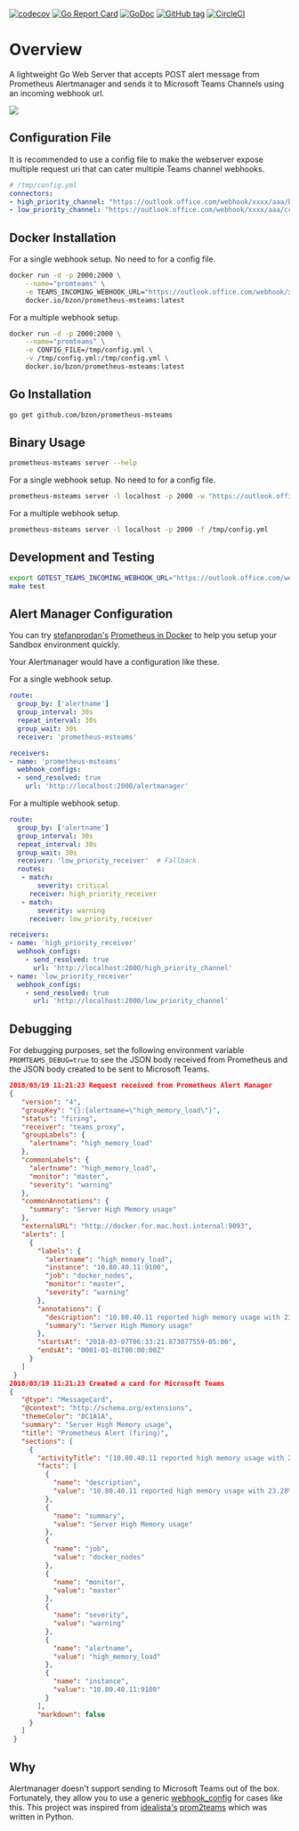 [![codecov](https://codecov.io/gh/bzon/prometheus-msteams/branch/master/graph/badge.svg)](https://codecov.io/gh/bzon/prometheus-msteams)
[![Go Report Card](https://goreportcard.com/badge/github.com/bzon/prometheus-msteams)](https://goreportcard.com/report/github.com/bzon/prometheus-msteams)
[![GoDoc](https://img.shields.io/badge/godoc-reference-blue.svg?style=flat)](https://godoc.org/github.com/bzon/prometheus-msteams)
[![GitHub tag](https://img.shields.io/github/tag/bzon/prometheus-msteams.svg)](https://github.com/bzon/prometheus-msteams/releases/)
[![CircleCI](https://circleci.com/gh/bzon/prometheus-msteams.svg?style=svg)](https://circleci.com/gh/bzon/prometheus-msteams)

# Overview

A lightweight Go Web Server that accepts POST alert message from Prometheus Alertmanager and sends it to Microsoft Teams Channels using an incoming webhook url.

![](./docs/teams_screenshot.png)

## Configuration File

It is recommended to use a config file to make the webserver expose multiple request uri that can cater multiple Teams channel webhooks.

```yaml
# /tmp/config.yml
connectors:
- high_priority_channel: "https://outlook.office.com/webhook/xxxx/aaa/bbb"
- low_priority_channel: "https://outlook.office.com/webhook/xxxx/aaa/ccc"
```

## Docker Installation

For a single webhook setup. No need to for a config file.

```bash
docker run -d -p 2000:2000 \
    --name="promteams" \
    -e TEAMS_INCOMING_WEBHOOK_URL="https://outlook.office.com/webhook/xxxx/aaa/bbb" \
    docker.io/bzon/prometheus-msteams:latest
```

For a multiple webhook setup.

```bash
docker run -d -p 2000:2000 \
    --name="promteams" \
    -e CONFIG_FILE=/tmp/config.yml \
    -v /tmp/config.yml:/tmp/config.yml \
    docker.io/bzon/prometheus-msteams:latest
```

## Go Installation

```bash
go get github.com/bzon/prometheus-msteams
```

## Binary Usage

```bash
prometheus-msteams server --help
```

For a single webhook setup. No need to for a config file.

```bash
prometheus-msteams server -l localhost -p 2000 -w "https://outlook.office.com/webhook/xxxx-xxxx-xxx"
```

For a multiple webhook setup.

```bash
prometheus-msteams server -l localhost -p 2000 -f /tmp/config.yml
```

## Development and Testing

```bash
export GOTEST_TEAMS_INCOMING_WEBHOOK_URL="https://outlook.office.com/webhook/xxxx-xxxx-xxx"
make test
```

## Alert Manager Configuration

You can try [stefanprodan's](https://github.com/stefanprodan) [Prometheus in Docker](https://github.com/stefanprodan/dockprom) to help you setup your Sandbox environment quickly.

Your Alertmanager would have a configuration like these.

For a single webhook setup.

```yaml
route:
  group_by: ['alertname']
  group_interval: 30s
  repeat_interval: 30s
  group_wait: 30s
  receiver: 'prometheus-msteams'

receivers:
- name: 'prometheus-msteams'
  webhook_configs:
  - send_resolved: true
    url: 'http://localhost:2000/alertmanager'
```

For a multiple webhook setup.

```yaml
route:
  group_by: ['alertname']
  group_interval: 30s
  repeat_interval: 30s
  group_wait: 30s
  receiver: 'low_priority_receiver'  # Fallback.
  routes:
   - match:
       severity: critical
     receiver: high_priority_receiver
   - match:
       severity: warning
     receiver: low_priority_receiver

receivers:
- name: 'high_priority_receiver'
  webhook_configs:
    - send_resolved: true
      url: 'http://localhost:2000/high_priority_channel'
- name: 'low_priority_receiver'
  webhook_configs:
    - send_resolved: true
      url: 'http://localhost:2000/low_priority_channel'
```

## Debugging

For debugging purposes, set the following environment variable `PROMTEAMS_DEBUG=true` to see the JSON body received from Prometheus and the JSON body created to be sent to Microsoft Teams.

```json
2018/03/19 11:21:23 Request received from Prometheus Alert Manager
{
   "version": "4",
   "groupKey": "{}:{alertname=\"high_memory_load\"}",
   "status": "firing",
   "receiver": "teams_proxy",
   "groupLabels": {
     "alertname": "high_memory_load"
   },
   "commonLabels": {
     "alertname": "high_memory_load",
     "monitor": "master",
     "severity": "warning"
   },
   "commonAnnotations": {
     "summary": "Server High Memory usage"
   },
   "externalURL": "http://docker.for.mac.host.internal:9093",
   "alerts": [
     {
       "labels": {
         "alertname": "high_memory_load",
         "instance": "10.80.40.11:9100",
         "job": "docker_nodes",
         "monitor": "master",
         "severity": "warning"
       },
       "annotations": {
         "description": "10.80.40.11 reported high memory usage with 23.28%.",
         "summary": "Server High Memory usage"
       },
       "startsAt": "2018-03-07T06:33:21.873077559-05:00",
       "endsAt": "0001-01-01T00:00:00Z"
     }
   ]
 }
2018/03/19 11:21:23 Created a card for Microsoft Teams
{
   "@type": "MessageCard",
   "@context": "http://schema.org/extensions",
   "themeColor": "8C1A1A",
   "summary": "Server High Memory usage",
   "title": "Prometheus Alert (firing)",
   "sections": [
     {
       "activityTitle": "[10.80.40.11 reported high memory usage with 23.28%.](http://docker.for.mac.host.internal:9093)",
       "facts": [
         {
           "name": "description",
           "value": "10.80.40.11 reported high memory usage with 23.28%."
         },
         {
           "name": "summary",
           "value": "Server High Memory usage"
         },
         {
           "name": "job",
           "value": "docker_nodes"
         },
         {
           "name": "monitor",
           "value": "master"
         },
         {
           "name": "severity",
           "value": "warning"
         },
         {
           "name": "alertname",
           "value": "high_memory_load"
         },
         {
           "name": "instance",
           "value": "10.80.40.11:9100"
         }
       ],
       "markdown": false
     }
   ]
 }
```

## Why

Alertmanager doesn't support sending to Microsoft Teams out of the box. Fortunately, they allow you to use a generic [webhook_config](https://prometheus.io/docs/alerting/configuration/#webhook_config) for cases like this. This project was inspired from [idealista's](https://github.com/idealista/) [prom2teams](https://github.com/idealista/prom2teams) which was written in Python. 
